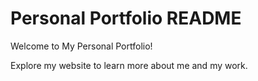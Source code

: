 # Personal Portfolio README

Welcome to My Personal Portfolio!

Explore my website to learn more about me and my work.